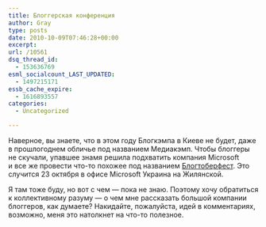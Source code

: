 ```yaml
---
title: Блоггерская конференция
author: Gray
type: posts
date: 2010-10-09T07:46:28+00:00
excerpt:
url: /10561
dsq_thread_id:
  - 153636769
esml_socialcount_LAST_UPDATED:
  - 1497215171
essb_cache_expire:
  - 1616893557
categories:
  - Uncategorized

---
```








Наверное, вы&nbsp;знаете, что в&nbsp;этом году Блогкэмпа в&nbsp;Киеве не&nbsp;будет, даже в&nbsp;прошлогоднем обличье под названием Медиакэмп. Чтобы блоггеры не&nbsp;скучали, упавшее знамя решила подхватить компания Microsoft и&nbsp;все&nbsp;же провести что-то похожее под названием <a href="http://blogtoberfest.wordpress.com/" target="_blank">Блогтоберфест</a>. Это случится 23&nbsp;октября в&nbsp;офисе Microsoft Украина на&nbsp;Жилянской.

Я&nbsp;там тоже буду, но&nbsp;вот с&nbsp;чем&nbsp;&mdash; пока не&nbsp;знаю. Поэтому хочу обратиться к&nbsp;коллективному разуму&nbsp;&mdash; о&nbsp;чем мне рассказать большой компании блоггеров, как думаете? Накидайте, пожалуйста, идей в&nbsp;комментариях, возможно, меня это натолкнет на&nbsp;что-то полезное.